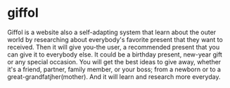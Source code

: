 # giffol
Giffol is a website also a self-adapting system that learn about the outer world by researching about everybody's favorite present that they want to received. Then it will give you-the user, a recommended present that you can give it to everybody else. It could be a birthday present, new-year gift or any special occasion. You will get the best ideas to give away, whether it's a friend, partner, family member, or your boss; from a newborn or to a great-grandfatjher(mother). And it will learn and research more everyday.
